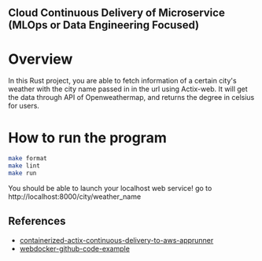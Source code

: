 ## Cloud Continuous Delivery of Microservice (MLOps or Data Engineering Focused)

# Overview
In this Rust project, you are able to fetch information of a certain city's weather with the city name passed in in the url using Actix-web. It will get the data through API of Openweathermap, and returns the degree in celsius for users.

# How to run the program 
```bash
make format
make lint
make run
```
You should be able to launch your localhost web service! go to http://localhost:8000/city/weather_name



## References
* [containerized-actix-continuous-delivery-to-aws-apprunner](https://github.com/nogibjj/rust-mlops-template/blob/main/README.md#containerized-actix-continuous-delivery-to-aws-app-runner)
* [webdocker-github-code-example](https://github.com/nogibjj/rust-mlops-template/tree/main/webdocker)
